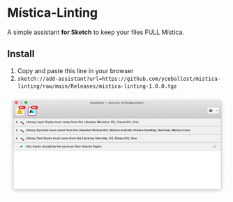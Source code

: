 # Mística-Linting
A simple assistant **for Sketch** to keep your files FULL Mística.

## Install
1. Copy and paste this line in your browser  
2. `sketch://add-assistant?url=https://github.com/yceballost/mistica-linting/raw/main/Releases/mistica-linting-1.0.0.tgz`

![image](img/mistica-linting-image.png)

